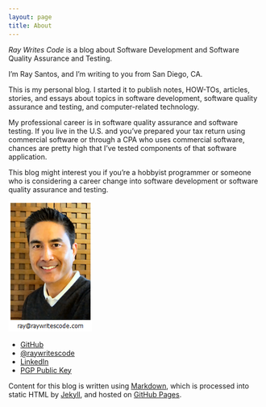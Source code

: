 ```yaml
---
layout: page
title: About
---
```


*Ray Writes Code* is a blog about Software Development and Software Quality Assurance and Testing.

I’m Ray Santos, and I’m writing to you from San Diego, CA.

This is my personal blog. I started it to publish notes, HOW-TOs, articles, stories, and essays about topics in software development, software quality assurance and testing, and computer-related technology.

My professional career is in software quality assurance and software testing. If you live in the U.S. and you’ve prepared your tax return using commercial software or through a CPA who uses commercial software, chances are pretty high that I’ve tested components of that software application.

This blog might interest you if you’re a hobbyist programmer or someone who is considering a career change into software development or software quality assurance and testing.

![raywritescode](/images/aboutPhoto.png)

* [GitHub](https://github.com/raywritescode)
* [@raywritescode](https://twitter.com/raywritescode)
* [LinkedIn](http://www.linkedin.com/in/raywritescode)
* [PGP Public Key](http://pgp.mit.edu/pks/lookup?op=get&search=0x5566F6D025842818)

Content for this blog is written using [Markdown](http://en.wikipedia.org/wiki/Markdown), which is processed into static HTML by [Jekyll](http://jekyllrb.com/), and hosted on [GitHub Pages](https://pages.github.com/).

